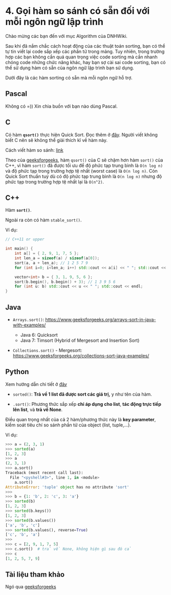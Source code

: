 # 4. Gọi hàm so sánh có sẵn đối với mỗi ngôn ngữ lập trình

Chào mừng các bạn đến với mục Algorithm của DNHWiki.

Sau khi đã nắm chắc cách hoạt động của các thuật toán sorting, bạn có thể tự tin viết lại code sắp xếp các phần tử trong mảng. Tuy nhiên, trong trường hợp các bạn không cần quá quan trọng việc code sorting mà cần nhanh chóng code những chức năng khác, hay bạn sợ cài sai code sorting, bạn có thể sử dụng hàm có sẵn của ngôn ngữ lập trình bạn sử dụng.

Dưới đây là các hàm sorting có sẵn mà mỗi ngôn ngữ hỗ trợ.

## Pascal

Không có =)) Xin chia buồn với bạn nào dùng Pascal.

## C

Có hàm **`qsort()`** thực hiện Quick Sort. Đọc thêm ở [đây](https://daynhauhoc.com/t/ham-qsort-co-the-ban-da-biet/912). Người viết không biết C nên sẽ không thể giải thích kĩ về hàm này.

Cách viết hàm so sánh: [link](https://www.geeksforgeeks.org/comparator-function-of-qsort-in-c/)

Theo của [geeksforgeeks](https://www.geeksforgeeks.org/c-qsort-vs-c-sort/), hàm `qsort()` của C sẽ chậm hơn hàm `sort()` của C++, vì hàm `sort()` đã được tối ưu để độ phức tạp trung bình là `O(n log n)` và độ phức tạp trong trường hợp tệ nhất (worst case) là `O(n log n)`. Còn Quick Sort thuần tuý dù có độ phức tạp trung bình là `O(n log n)` nhưng độ phức tạp trong trường hợp tệ nhất lại là `O(n^2)`.

## C++

Hàm **`sort()`**.

Ngoài ra còn có hàm `stable_sort()`.

Ví dụ:

```cpp
// C++11 or upper

int main() {
    int a[] = { 2, 9, 1, 7, 5 };
    int len_a = sizeof(a) / sizeof(a[0]);
    sort(a, a + len_a); // 1 2 5 7 9
    for (int i=0; i<len_a; i++) std::cout << a[i] << " "; std::cout << endl;

    vector<int> b = { 3, 1, 9, 5, 6 };
    sort(b.begin(), b.begin() + 3); // 1 3 9 5 6
    for (int u: b) std::cout << u << " "; std::cout << endl;
}
```

## Java

- `Arrays.sort()`: https://www.geeksforgeeks.org/arrays-sort-in-java-with-examples/
  - Java 6: Quicksort
  - Java 7: Timsort (Hybrid of Mergesort and Insertion Sort)

- `Collections.sort()` - Mergesort: https://www.geeksforgeeks.org/collections-sort-java-examples/

## Python

Xem hướng dẫn chi tiết ở [đây](https://docs.python.org/3/howto/sorting.html)

- `sorted()`: **Trả về 1 list đã được sort các giá trị,** y như tên của hàm.

- `.sort()`: Phương thức sắp xếp **chỉ áp dụng cho list**, **tác động trực tiếp lên list**, và **trả về None**.

Điều quan trọng nhất của cả 2 hàm/phương thức này là **key parameter**, kiểm soát tiêu chí so sánh phần tử của object (list, tuple,...).

Ví dụ:

```python
>>> a = (2, 3, 1)
>>> sorted(a)
[1, 2, 3]
>>> a
(2, 3, 1)
>>> a.sort()
Traceback (most recent call last):
  File "<pyshell#3>", line 1, in <module>
    a.sort()
AttributeError: 'tuple' object has no attribute 'sort'
>>>
>>> b = {1: 'b', 2: 'c', 3: 'a'}
>>> sorted(b)
[1, 2, 3]
>>> sorted(b.keys())
[1, 2, 3]
>>> sorted(b.values())
['a', 'b', 'c']
>>> sorted(b.values(), reverse=True)
['c', 'b', 'a']
>>>
>>> c = [2, 9, 1, 7, 5]
>>> c.sort()  # trả về None, không hiện gì sau đó cả
>>> c
[1, 2, 5, 7, 9]
```

## Tài liệu tham khảo

Ngó qua [geeksforgeeks](https://www.geeksforgeeks.org/know-sorting-algorithm-set-1-sorting-weapons-used-programming-languages/)
